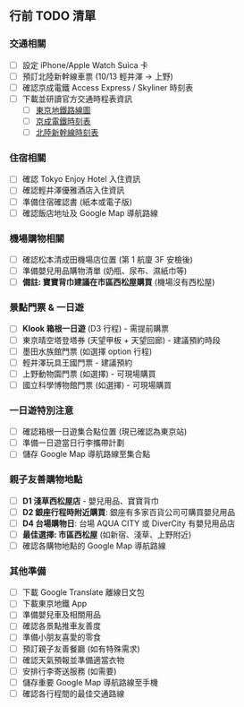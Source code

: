 ## 行前 TODO 清單

### 交通相關

- [ ] 設定 iPhone/Apple Watch Suica 卡
- [ ] 預訂北陸新幹線車票 (10/13 輕井澤 → 上野)
- [ ] 確認京成電鐵 Access Express / Skyliner 時刻表
- [ ] 下載並研讀官方交通時程表資訊
  - [ ] [東京地鐵路線圖](https://world.jorudan.co.jp/mln/zh-tw/)
  - [ ] [京成電鐵時刻表](https://www.keisei.co.jp/keisei/tetudou/skyliner/tc/traffic/skyliner.php)
  - [ ] [北陸新幹線時刻表](https://www.westjr.co.jp/global/tc/train/shinkansen/hokuriku-shinkansen/index.html)

### 住宿相關

- [ ] 確認 Tokyo Enjoy Hotel 入住資訊
- [ ] 確認輕井澤優雅酒店入住資訊
- [ ] 準備住宿確認書 (紙本或電子版)
- [ ] 確認飯店地址及 Google Map 導航路線

### 機場購物相關

- [ ] 確認松本清成田機場店位置 (第 1 航廈 3F 安檢後)
- [ ] 準備嬰兒用品購物清單 (奶瓶、尿布、濕紙巾等)
- [ ] **備註: 寶寶背巾建議在市區西松屋購買** (機場沒有西松屋)

### 景點門票 & 一日遊

- [ ] **Klook 箱根一日遊** (D3 行程) - 需提前購票
- [ ] 東京晴空塔登塔券 (天望甲板 + 天望回廊) - 建議預約時段
- [ ] 墨田水族館門票 (如選擇 option 行程)
- [ ] 輕井澤玩具王國門票 - 建議預約
- [ ] 上野動物園門票 (如選擇) - 可現場購買
- [ ] 國立科學博物館門票 (如選擇) - 可現場購買

### 一日遊特別注意

- [ ] 確認箱根一日遊集合點位置 (現已確認為東京站)
- [ ] 準備一日遊當日行李攜帶計劃
- [ ] 儲存 Google Map 導航路線至集合點

### 親子友善購物地點

- [ ] **D1 淺草西松屋店** - 嬰兒用品、寶寶背巾
- [ ] **D2 銀座行程時附近購買**: 銀座有多家百貨公司可購買嬰兒用品
- [ ] **D4 台場購物日**: 台場 AQUA CITY 或 DiverCity 有嬰兒用品店
- [ ] **最佳選擇: 市區西松屋** (如新宿、淺草、上野附近)
- [ ] 確認各購物地點的 Google Map 導航路線

### 其他準備

- [ ] 下載 Google Translate 離線日文包
- [ ] 下載東京地鐵 App
- [ ] 準備嬰兒車及相關用品
- [ ] 確認各景點推車友善度
- [ ] 準備小朋友喜愛的零食
- [ ] 預訂親子友善餐廳 (如有特殊需求)
- [ ] 確認天氣預報並準備適當衣物
- [ ] 安排行李寄送服務 (如需要)
- [ ] 儲存重要 Google Map 導航路線至手機
- [ ] 確認各行程間的最佳交通路線
